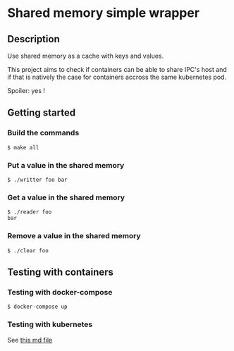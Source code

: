 # Shared memory simple wrapper

## Description

Use shared memory as a cache with keys and values.

This project aims to check if containers can be able to share IPC's host and if that is natively the case for containers accross the same kubernetes pod.

Spoiler: yes !

## Getting started

### Build the commands

```shell
$ make all
```

### Put a value in the shared memory

```shell
$ ./writter foo bar
```

### Get a value in the shared memory

```shell
$ ./reader foo
bar
```

### Remove a value in the shared memory

```shell
$ ./clear foo
```

## Testing with containers

### Testing with docker-compose

```shell
$ docker-compose up
```

### Testing with kubernetes

See [this md file](./kubernetes/README.md)

